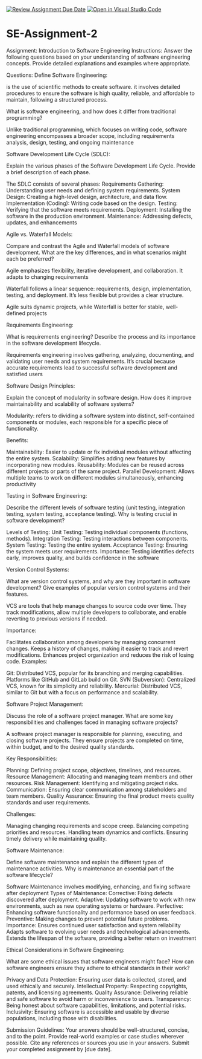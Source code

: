 [![Review Assignment Due Date](https://classroom.github.com/assets/deadline-readme-button-24ddc0f5d75046c5622901739e7c5dd533143b0c8e959d652212380cedb1ea36.svg)](https://classroom.github.com/a/-ucQIGTc)
[![Open in Visual Studio Code](https://classroom.github.com/assets/open-in-vscode-718a45dd9cf7e7f842a935f5ebbe5719a5e09af4491e668f4dbf3b35d5cca122.svg)](https://classroom.github.com/online_ide?assignment_repo_id=15231809&assignment_repo_type=AssignmentRepo)
# SE-Assignment-2
Assignment: Introduction to Software Engineering
Instructions:
Answer the following questions based on your understanding of software engineering concepts. Provide detailed explanations and examples where appropriate.

Questions:
Define Software Engineering:

is the use of scientific methods to create software. it involves detailed procedures to ensure the software is high quality, reliable, and affordable to maintain, following a structured process.

What is software engineering, and how does it differ from traditional programming?

Unlike traditional programming, which focuses on writing code, software engineering encompasses a broader scope, including requirements analysis, design, testing, and ongoing maintenance

Software Development Life Cycle (SDLC):

Explain the various phases of the Software Development Life Cycle. Provide a brief description of each phase.

The SDLC consists of several phases:
Requirements Gathering: Understanding user needs and defining system requirements.
System Design: Creating a high-level design, architecture, and data flow.
Implementation (Coding): Writing code based on the design.
Testing: Verifying that the software meets requirements.
Deployment: Installing the software in the production environment.
Maintenance: Addressing defects, updates, and enhancements

Agile vs. Waterfall Models:

Compare and contrast the Agile and Waterfall models of software development. What are the key differences, and in what scenarios might each be preferred?

Agile emphasizes flexibility, iterative development, and collaboration. It adapts to changing requirements

Waterfall follows a linear sequence: requirements, design, implementation, testing, and deployment. It’s less flexible but provides a clear structure.

Agile suits dynamic projects, while Waterfall is better for stable, well-defined projects

Requirements Engineering:

What is requirements engineering? Describe the process and its importance in the software development lifecycle.

Requirements engineering involves gathering, analyzing, documenting, and validating user needs and system requirements.
It’s crucial because accurate requirements lead to successful software development and satisfied users

Software Design Principles:

Explain the concept of modularity in software design. How does it improve maintainability and scalability of software systems?

Modularity: refers to dividing a software system into distinct, self-contained components or modules, each responsible for a specific piece of functionality.

Benefits:

Maintainability: Easier to update or fix individual modules without affecting the entire system.
Scalability: Simplifies adding new features by incorporating new modules.
Reusability: Modules can be reused across different projects or parts of the same project.
Parallel Development: Allows multiple teams to work on different modules simultaneously, enhancing productivity

Testing in Software Engineering:

Describe the different levels of software testing (unit testing, integration testing, system testing, acceptance testing). Why is testing crucial in software development?

Levels of Testing:
Unit Testing: Testing individual components (functions, methods).
Integration Testing: Testing interactions between components.
System Testing: Testing the entire system.
Acceptance Testing: Ensuring the system meets user requirements.
Importance: Testing identifies defects early, improves quality, and builds confidence in the software

Version Control Systems:

What are version control systems, and why are they important in software development? Give examples of popular version control systems and their features.

VCS are tools that help manage changes to source code over time. They track modifications, allow multiple developers to collaborate, and enable reverting to previous versions if needed.

Importance:

Facilitates collaboration among developers by managing concurrent changes.
Keeps a history of changes, making it easier to track and revert modifications.
Enhances project organization and reduces the risk of losing code.
Examples:

Git: Distributed VCS, popular for its branching and merging capabilities. Platforms like GitHub and GitLab build on Git.
SVN (Subversion): Centralized VCS, known for its simplicity and reliability.
Mercurial: Distributed VCS, similar to Git but with a focus on performance and scalability.

Software Project Management:

Discuss the role of a software project manager. What are some key responsibilities and challenges faced in managing software projects?

A software project manager is responsible for planning, executing, and closing software projects. They ensure projects are completed on time, within budget, and to the desired quality standards.

Key Responsibilities:

Planning: Defining project scope, objectives, timelines, and resources.
Resource Management: Allocating and managing team members and other resources.
Risk Management: Identifying and mitigating project risks.
Communication: Ensuring clear communication among stakeholders and team members.
Quality Assurance: Ensuring the final product meets quality standards and user requirements.

Challenges:

Managing changing requirements and scope creep.
Balancing competing priorities and resources.
Handling team dynamics and conflicts.
Ensuring timely delivery while maintaining quality.

Software Maintenance:

Define software maintenance and explain the different types of maintenance activities. Why is maintenance an essential part of the software lifecycle?

Software Maintenance involves modifying, enhancing, and fixing software after deployment
Types of Maintenance:
Corrective: Fixing defects discovered after deployment.
Adaptive: Updating software to work with new environments, such as new operating systems or hardware.
Perfective: Enhancing software functionality and performance based on user feedback.
Preventive: Making changes to prevent potential future problems.
Importance: 
Ensures continued user satisfaction and system reliability
Adapts software to evolving user needs and technological advancements.
Extends the lifespan of the software, providing a better return on investment


Ethical Considerations in Software Engineering:

What are some ethical issues that software engineers might face? How can software engineers ensure they adhere to ethical standards in their work?

Privacy and Data Protection: Ensuring user data is collected, stored, and used ethically and securely.
Intellectual Property: Respecting copyrights, patents, and licensing agreements.
Quality Assurance: Delivering reliable and safe software to avoid harm or inconvenience to users.
Transparency: Being honest about software capabilities, limitations, and potential risks.
Inclusivity: Ensuring software is accessible and usable by diverse populations, including those with disabilities.

Submission Guidelines:
Your answers should be well-structured, concise, and to the point.
Provide real-world examples or case studies wherever possible.
Cite any references or sources you use in your answers.
Submit your completed assignment by [due date].
